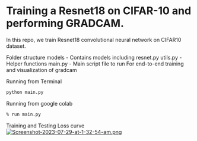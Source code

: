 
# Training a Resnet18 on CIFAR-10 and performing GRADCAM.

In this repo, we train Resnet18 convolutional neural network on CIFAR10 dataset. 

Folder structure
models - Contains models including resnet.py
utils.py - Helper functions
main.py - Main script file to run
For end-to-end training and visualization of gradcam


Running from Terminal
```sh
python main.py
```

Running from google colab
```sh
% run main.py
```
Training and Testing Loss curve
[![Screenshot-2023-07-29-at-1-32-54-am.png](https://i.postimg.cc/Hs1KLqFN/Screenshot-2023-07-29-at-1-32-54-am.png)](https://postimg.cc/Dm55jMvQ)

